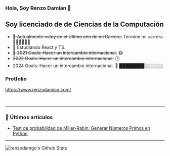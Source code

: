 ### Hola, Soy Renzo Damian  👋

## Soy licenciado de de Ciencias de la Computación
- ~~🔭 Actualmente estoy en el Último año de mi Carrera.~~ Terminé mi carrera 🎉🎉👨‍🎓👨‍🎓
- 🌱 Estudiando React y TS.
- ~~🥅 2021 Goals: Hacer un intercambio internacional.~~ 😷
- ~~2022 Goals: Hacer un intercambio internacional.~~ 🕒
- 2024 Goals: Hacer un intercambio internacional. 🙏 ████████░░░░░░

### Protfolio 
https://www.renzodamian.com/


<br />


---

### 📕 Últimos articulos
<!-- BLOG-POST-LIST:START -->
- [Test de probabilidad de Miller-Rabin: Generar Números Primos en Python](https://medium.com/@daren10/generar-primos-en-python-fe2bfa874960)

<!-- BLOG-POST-LIST:END -->

---

<img align="left" alt="renzodamgo's Github Stats" src="[https://github-readme-stats.vercel.app/api?username=renzodamgo&show_icons=true&hide_border=true](https://medium.com/@daren10/generar-primos-en-python-fe2bfa874960)" />

